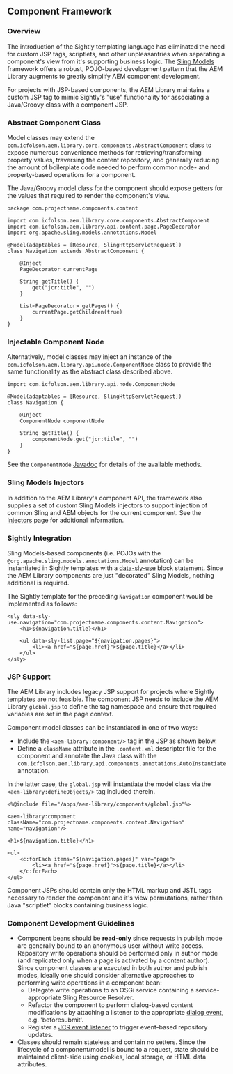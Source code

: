 ## Component Framework

### Overview

The introduction of the Sightly templating language has eliminated the need for custom JSP tags, scriptlets, and other unpleasantries when separating a component's view from it's supporting business logic.  The [Sling Models](https://sling.apache.org/documentation/bundles/models.html) framework offers a robust, POJO-based development pattern that the AEM Library augments to greatly simplify AEM component development.

For projects with JSP-based components, the AEM Library maintains a custom JSP tag to mimic Sightly's "use" functionality for associating a Java/Groovy class with a component JSP.

### Abstract Component Class

Model classes may extend the `com.icfolson.aem.library.core.components.AbstractComponent` class to expose numerous convenience methods for retrieving/transforming property values, traversing the content repository, and generally reducing the amount of boilerplate code needed to perform common node- and property-based operations for a component.

The Java/Groovy model class for the component should expose getters for the values that required to render the component's view.

    package com.projectname.components.content

    import com.icfolson.aem.library.core.components.AbstractComponent
    import com.icfolson.aem.library.api.content.page.PageDecorator
    import org.apache.sling.models.annotations.Model
   
	@Model(adaptables = [Resource, SlingHttpServletRequest])
    class Navigation extends AbstractComponent {
    
        @Inject
        PageDecorator currentPage

        String getTitle() {
            get("jcr:title", "")
        }

        List<PageDecorator> getPages() {
            currentPage.getChildren(true)
        }
    } 

### Injectable Component Node

Alternatively, model classes may inject an instance of the `com.icfolson.aem.library.api.node.ComponentNode` class to provide the same functionality as the abstract class described above.

    import com.icfolson.aem.library.api.node.ComponentNode
    
    @Model(adaptables = [Resource, SlingHttpServletRequest])
    class Navigation {
    
        @Inject
        ComponentNode componentNode

        String getTitle() {
            componentNode.get("jcr:title", "")
        }
    }

See the `ComponentNode` [Javadoc](http://code.citytechinc.com/aem-library/apidocs/com/icfolson/aem/library/api/node/ComponentNode.html) for details of the available methods.

### Sling Models Injectors

In addition to the AEM Library's component API, the framework also supplies a set of custom Sling Models injectors to support injection of common Sling and AEM objects for the current component.  See the [Injectors](/aem-library/injectors.html) page for additional information.

### Sightly Integration

Sling Models-based components (i.e. POJOs with the `@org.apache.sling.models.annotations.Model` annotation) can be instantiated in Sightly templates with a [data-sly-use](https://github.com/Adobe-Marketing-Cloud/sightly-spec/blob/master/SPECIFICATION.md#221-use) block statement.  Since the AEM Library components are just "decorated" Sling Models, nothing additional is required.

The Sightly template for the preceding `Navigation` component would be implemented as follows:

    <sly data-sly-use.navigation="com.projectname.components.content.Navigation">
        <h1>${navigation.title}</h1>
    
        <ul data-sly-list.page="${navigation.pages}">
            <li><a href="${page.href}">${page.title}</a></li>
        </ul>
    </sly>

### JSP Support

The AEM Library includes legacy JSP support for projects where Sightly templates are not feasible.  The component JSP needs to include the AEM Library `global.jsp` to define the tag namespace and ensure that required variables are set in the page context.

Component model classes can be instantiated in one of two ways:

* Include the `<aem-library:component/>` tag in the JSP as shown below.
* Define a `className` attribute in the `.content.xml` descriptor file for the component and annotate the Java class with the `com.icfolson.aem.library.api.components.annotations.AutoInstantiate` annotation.

In the latter case, the `global.jsp` will instantiate the model class via the `<aem-library:defineObjects/>` tag included therein.

    <%@include file="/apps/aem-library/components/global.jsp"%>

    <aem-library:component className="com.projectname.components.content.Navigation" name="navigation"/>

    <h1>${navigation.title}</h1>

    <ul>
        <c:forEach items="${navigation.pages}" var="page">
            <li><a href="${page.href}">${page.title}</a></li>
        </c:forEach>
    </ul>

Component JSPs should contain only the HTML markup and JSTL tags necessary to render the component and it's view permutations, rather than Java "scriptlet" blocks containing business logic.

### Component Development Guidelines

* Component beans should be **read-only** since requests in publish mode are generally bound to an anonymous user without write access.  Repository write operations should be performed only in author mode (and replicated only when a page is activated by a content author).  Since component classes are executed in both author and publish modes, ideally one should consider alternative approaches to performing write operations in a component bean:
    * Delegate write operations to an OSGi service containing a service-appropriate Sling Resource Resolver.
    * Refactor the component to perform dialog-based content modifications by attaching a listener to the appropriate [dialog event](https://docs.adobe.com/docs/en/aem/6-1/ref/widgets-api/index.html?class=CQ.Dialog), e.g. 'beforesubmit'.
    * Register a [JCR event listener](http://www.day.com/maven/jsr170/javadocs/jcr-2.0/javax/jcr/observation/ObservationManager.html) to trigger event-based repository updates.
* Classes should remain stateless and contain no setters.  Since the lifecycle of a component/model is bound to a request, state should be maintained client-side using cookies, local storage, or HTML data attributes.